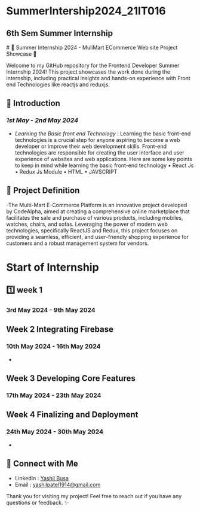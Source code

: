 # SummerIntership2024_21IT016

<h2>6th Sem Summer Internship</h2>
# 🌟 Summer Internship 2024 - MuliMart ECommerce Web site Project Showcase 🌟

Welcome to my GitHub repository for the  Frontend Developer Summer Internship 2024! This project showcases the work done during the internship, including practical insights and hands-on experience with Front end Technologies like reactjs and reduxjs. 

## 🚀 Introduction
### *1st May - 2nd May 2024*
- *Learning the Basic front end Technology* : Learning the basic front-end technologies is a crucial step for anyone aspiring to become a web developer or improve their web development skills. Front-end technologies are responsible for creating the user interface and user experience of websites and web applications. Here are some key points to keep in mind while learning the basic front-end technology
• React Js
• Redux Js Module
• HTML
• JAVSCRIPT

## 🚀 Project Definition
-The Multi-Mart E-Commerce Platform is an innovative project developed by CodeAlpha, aimed at creating a comprehensive online marketplace that facilitates the sale and purchase of various products, including mobiles, watches, chairs, and sofas. Leveraging the power of modern web technologies, specifically ReactJS and Redux, this project focuses on providing a seamless, efficient, and user-friendly shopping experience for customers and a robust management system for vendors.

# Start of Internship

## 1️⃣ week 1

### 3rd May 2024 - 9th May 2024


## Week 2 Integrating Firebase

### 10th May 2024 - 16th May 2024
-

## Week 3 Developing Core Features

### 17th May 2024 - 23th May 2024


## Week 4 Finalizing and Deployment

### 24th May 2024 - 30th May 2024
- 
## 🤝 Connect with Me

- LinkedIn : [Yashil Busa](https://www.linkedin.com/yashilbusa)
- Email : yashilpatel1914@gmail.com

Thank you for visiting my project! Feel free to reach out if you have any questions or feedback. ✨
